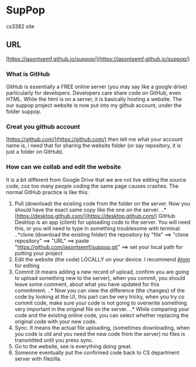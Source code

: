 # SupPop
cs3382 site
## URL
[https://jasontsemf.github.io/suppop/](https://jasontsemf.github.io/suppop/)
### What is GitHub
GitHub is essentially a FREE online server (you may say like a google drive) particularly for developers.
Developers care share code on GitHub, even HTML.
While the html is on a server, it is basically hosting a website. The our suppop project website is now put into my github account, under the folder suppop.
### Creat you github account
[https://github.com/](https://github.com/)
then tell me what your account name is, i need that for sharing the website folder (or say repository, it is just a folder on GitHub).
### How can we collab and edit the website 
It is a bit different from Google Drive that we are not live editing the source code, coz too many people coding the same page causes crashes.
The normal GitHub practice is like this:
1. Pull (download) the existing code from the folder on the server. Now you should have the exact same copy like the one on the server.
..*[https://desktop.github.com/](https://desktop.github.com/)
GitHub Desktop is an app (client) for uploading code to the server. You will need this, or you will need to type in something troublesome with terminal.
..*clone (download the existing folder) the repository by "file" ==> "clone repository" ==> "URL" ==> paste "https://github.com/jasontsemf/suppop.git" ==> set your local path for putting your project
2. Edit the website (the code) LOCALLY on your device. I recommend [Atom](https://github.com/jasontsemf/suppop.git) for editing
3. Commit (it means adding a new record of upload, confirm you are going to upload something new to the server), when you commit, you should leave some comment, about what you have updated for this commitment.
..* Now you can view the difference (the changes) of the code by looking at the UI, this part can be very tricky, when you try co commit code, make sure your code is not going to overwrite something very important in the original file on the server.
..* While comparing your code and the existing online code, you can select whether replacing the original code with your new code.
4. Sync. It means the actual file uploading, (sometimes downloading, when you code is old and you need the new code from the server) no files is transmitted until you press sync.
5. Go to the website, see is everything doing great.
6. Someone eventually put the confirmed code back to CS department server with filezilla.
